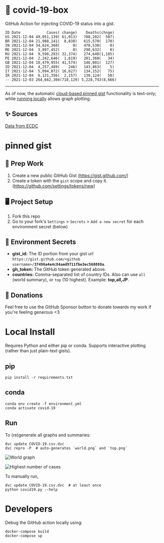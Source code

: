 # 🏥 covid-19-box

GitHub Action for injecting COVID-19 status into a gist.

```
ID Date            Cases( change)    Deaths(chnge)
US 2021-12-04 49,051,139( 61,013)   788,202(  507)
BR 2021-12-04 21,988,141(  8,838)   615,570(  170)
IN 2021-12-04 34,624,360(      0)   470,530(    0)
ME 2021-12-04  3,897,452(      0)   290,632(    0)
RU 2021-12-04  9,598,283( 32,374)   274,648(1,185)
PE 2021-12-04  2,242,646(  1,619)   201,360(   34)
GB 2021-12-04 10,479,955( 41,574)   146,001(  127)
ID 2021-12-04  4,257,489(    246)   143,863(    5)
IT 2021-12-04  5,094,072( 16,627)   134,152(   75)
IR 2021-12-04  6,131,356(  2,157)   130,124(   58)
-- 2021-12-03 264,662,304(718,129) 5,228,743(8,666)
```

---

As of now, the automatic [cloud-based pinned gist](#pinned-gist) functionality is text-only;
while [running locally](#local-install) allows graph plotting.

## ✨ Sources

[Data from ECDC](https://www.ecdc.europa.eu/en/publications-data/download-todays-data-geographic-distribution-covid-19-cases-worldwide)

# pinned gist

## 🎒 Prep Work
1. Create a new public GitHub Gist (https://gist.github.com/)
1. Create a token with the `gist` scope and copy it. (https://github.com/settings/tokens/new)

## 🖥 Project Setup
1. Fork this repo
1. Go to your fork's `Settings` > `Secrets` > `Add a new secret` for each environment secret (below)

## 🤫 Environment Secrets
- **gist_id:** The ID portion from your gist url `https://gist.github.com/<github username>/`**`37496a4e4c84aed9711fbe3ec560888a`**.
- **gh_token:** The GitHub token generated above.
- **countries:** Comma-separated list of country IDs. Also can use `all` (world summary), or `top` (10 highest). Example: **top,all,JP**.

## 💸 Donations

Feel free to use the GitHub Sponsor button to donate towards my work if you're feeling generous <3

# Local Install

Requires Python and either pip or conda. Supports interactive plotting (rather than just plain-text gists).

## pip

```
pip install -r requirements.txt
```

## conda

```
conda env create -f environment.yml
conda activate covid-19
```

## Run

To (re)generate all graphs and summaries:

```
dvc update COVID-19.csv.dvc
dvc repro -P  # auto-generates `world.png` and `top.png`
```

![World graph](world.png)

![Highest number of cases](top.png)

To manually run,

```
dvc update COVID-19.csv.dvc  # at least once
python covid19.py --help
```

# Developers

Debug the GitHub action locally using:

```
docker-compose build
docker-compose up
```
